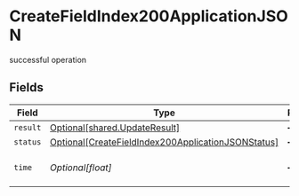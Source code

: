 # CreateFieldIndex200ApplicationJSON

successful operation


## Fields

| Field                                                                                                                     | Type                                                                                                                      | Required                                                                                                                  | Description                                                                                                               |
| ------------------------------------------------------------------------------------------------------------------------- | ------------------------------------------------------------------------------------------------------------------------- | ------------------------------------------------------------------------------------------------------------------------- | ------------------------------------------------------------------------------------------------------------------------- |
| `result`                                                                                                                  | [Optional[shared.UpdateResult]](../../models/shared/updateresult.md)                                                      | :heavy_minus_sign:                                                                                                        | N/A                                                                                                                       |
| `status`                                                                                                                  | [Optional[CreateFieldIndex200ApplicationJSONStatus]](../../models/operations/createfieldindex200applicationjsonstatus.md) | :heavy_minus_sign:                                                                                                        | N/A                                                                                                                       |
| `time`                                                                                                                    | *Optional[float]*                                                                                                         | :heavy_minus_sign:                                                                                                        | Time spent to process this request                                                                                        |